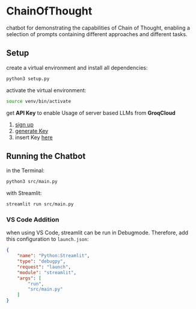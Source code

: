 # ChainOfThought
chatbot for demonstrating the capabilities of Chain of Thought, enabling a selection of prompts containing different approaches and different tasks.

## Setup
create a virtual environment and install all dependencies:
```bash
python3 setup.py
```
activate the virtual environment:
```bash
source venv/bin/activate
```
get **API Key** to enable Usage of server based LLMs from **GroqCloud**
1. [sign up](https://console.groq.com/login)
2. [generate Key](https://console.groq.com/keys)
3. insert Key [here](https://github.com/BeneHTWG/ChainOfThoughtPublic/blob/main/src/main.py#L47)

## Running the Chatbot
in the Terminal:
```bash
python3 src/main.py
```
with Streamlit:
```bash
streamlit run src/main.py
```
### VS Code Addition
when using VS Code, streamlit can be run in Debugmode.
Therefore, add this configuration to `launch.json`:
```json
{
    "name": "Python:Streamlit",
    "type": "debugpy",
    "request": "launch",
    "module": "streamlit",
    "args": [
        "run",
        "src/main.py"
    ]
}
```

